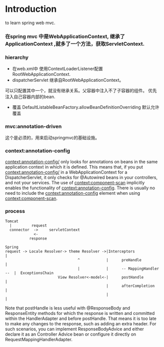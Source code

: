 # Introduction

to learn spring web mvc.

### 在spring mvc 中是WebApplicationContext, 继承了ApplicationContext ,就多了一个方法，获取ServletContext.

### hierarchy
 
-  在web.xml中 使用ContextLoaderListener配置RootWebApplicationContext.
-  dispatcherServlet 继承自RootWebApplicationContext。

可以只配置其中一个，就没有继承关系。父容器中注入不了子容器的组件。
优先注入自己容器内部的bean.

- 覆盖
DefaultListableBeanFactory.allowBeanDefinitionOverriding 默认允许覆盖

### mvc:annotation-driven
这个是必须的，用来启动springmvc的基础设施。

### context:annotation-config
<context:annotation-config/> only looks for annotations on beans in the same application context in which it is defined. This means that, if you put <context:annotation-config/> in a WebApplicationContext for a DispatcherServlet, it only checks for @Autowired beans in your controllers, and not your services.
The use of <context:component-scan> implicitly enables the functionality of <context:annotation-config>. There is usually no need to include the <context:annotation-config> element when using <context:component-scan>.


### process
```
Tomcat
  |         request
  connector  ->     servletContext
             <-
           response
     
Spring
request -> Locale Resolver-> theme Resolver ->|Interceptors                | 
                                 ^            |      preHandle             |    
                                 |            |      -- MappingHandler --  |  ExceptionsChain             
                        View Resolver<-model<-|      postHandle            |     
                                              |      afterCompletion       |          
                                              |                            |
```

Note that postHandle is less useful with @ResponseBody and ResponseEntity methods for which the response is written and committed within the HandlerAdapter and before postHandle. That means it is too late to make any changes to the response, such as adding an extra header. For such scenarios, you can implement ResponseBodyAdvice and either declare it as an Controller Advice bean or configure it directly on RequestMappingHandlerAdapter. 
